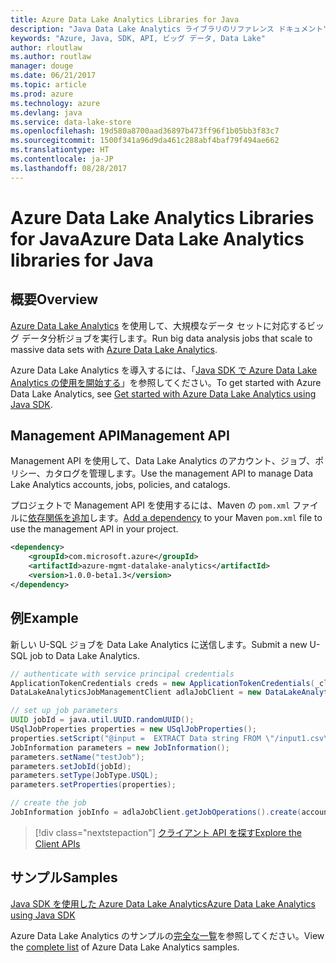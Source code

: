 ```yaml
---
title: Azure Data Lake Analytics Libraries for Java
description: "Java Data Lake Analytics ライブラリのリファレンス ドキュメント"
keywords: "Azure, Java, SDK, API, ビッグ データ, Data Lake"
author: rloutlaw
ms.author: routlaw
manager: douge
ms.date: 06/21/2017
ms.topic: article
ms.prod: azure
ms.technology: azure
ms.devlang: java
ms.service: data-lake-store
ms.openlocfilehash: 19d580a8700aad36897b473ff96f1b05bb3f83c7
ms.sourcegitcommit: 1500f341a96d9da461c288abf4baf79f494ae662
ms.translationtype: HT
ms.contentlocale: ja-JP
ms.lasthandoff: 08/28/2017
---
```

# <a name="azure-data-lake-analytics-libraries-for-java"></a><span data-ttu-id="1c34b-104">Azure Data Lake Analytics Libraries for Java</span><span class="sxs-lookup"><span data-stu-id="1c34b-104">Azure Data Lake Analytics libraries for Java</span></span>

## <a name="overview"></a><span data-ttu-id="1c34b-105">概要</span><span class="sxs-lookup"><span data-stu-id="1c34b-105">Overview</span></span>

<span data-ttu-id="1c34b-106">[Azure Data Lake Analytics](/azure/data-lake-analytics/data-lake-analytics-overview) を使用して、大規模なデータ セットに対応するビッグ データ分析ジョブを実行します。</span><span class="sxs-lookup"><span data-stu-id="1c34b-106">Run big data analysis jobs that scale to massive data sets with [Azure Data Lake Analytics](/azure/data-lake-analytics/data-lake-analytics-overview).</span></span>

<span data-ttu-id="1c34b-107">Azure Data Lake Analytics を導入するには、「[Java SDK で Azure Data Lake Analytics の使用を開始する](/azure/data-lake-analytics/data-lake-analytics-get-started-java-sdk)」を参照してください。</span><span class="sxs-lookup"><span data-stu-id="1c34b-107">To get started with Azure Data Lake Analytics, see [Get started with Azure Data Lake Analytics using Java SDK](/azure/data-lake-analytics/data-lake-analytics-get-started-java-sdk).</span></span>

## <a name="management-api"></a><span data-ttu-id="1c34b-108">Management API</span><span class="sxs-lookup"><span data-stu-id="1c34b-108">Management API</span></span>

<span data-ttu-id="1c34b-109">Management API を使用して、Data Lake Analytics のアカウント、ジョブ、ポリシー、カタログを管理します。</span><span class="sxs-lookup"><span data-stu-id="1c34b-109">Use the management API to manage Data Lake Analytics accounts, jobs, policies, and catalogs.</span></span>

<span data-ttu-id="1c34b-110">プロジェクトで Management API を使用するには、Maven の `pom.xml` ファイルに[依存関係を追加](https://maven.apache.org/guides/getting-started/index.html#How_do_I_use_external_dependencies)します。</span><span class="sxs-lookup"><span data-stu-id="1c34b-110">[Add a dependency](https://maven.apache.org/guides/getting-started/index.html#How_do_I_use_external_dependencies) to your Maven `pom.xml` file to use the management API in your project.</span></span>


```XML
<dependency>
    <groupId>com.microsoft.azure</groupId>
    <artifactId>azure-mgmt-datalake-analytics</artifactId>
    <version>1.0.0-beta1.3</version>
</dependency>
```

## <a name="example"></a><span data-ttu-id="1c34b-111">例</span><span class="sxs-lookup"><span data-stu-id="1c34b-111">Example</span></span>

<span data-ttu-id="1c34b-112">新しい U-SQL ジョブを Data Lake Analytics に送信します。</span><span class="sxs-lookup"><span data-stu-id="1c34b-112">Submit a new U-SQL job to Data Lake Analytics.</span></span>

```java
// authenticate with service principal credentials
ApplicationTokenCredentials creds = new ApplicationTokenCredentials(_clientId, _tenantId, _clientSecret, null);
DataLakeAnalyticsJobManagementClient adlaJobClient = new DataLakeAnalyticsJobManagementClientImpl(creds);

// set up job parameters
UUID jobId = java.util.UUID.randomUUID();
USqlJobProperties properties = new USqlJobProperties();
properties.setScript("@input =  EXTRACT Data string FROM \"/input1.csv\" USING Extractors.Csv(); OUTPUT @input TO @\"/output1.csv\" USING Outputters.Csv();");
JobInformation parameters = new JobInformation();
parameters.setName("testJob");
parameters.setJobId(jobId);
parameters.setType(JobType.USQL);
parameters.setProperties(properties);

// create the job
JobInformation jobInfo = adlaJobClient.getJobOperations().create(accountName, jobId, parameters).getBody();

```

> [!div class="nextstepaction"]
> [<span data-ttu-id="1c34b-113">クライアント API を探す</span><span class="sxs-lookup"><span data-stu-id="1c34b-113">Explore the Client APIs</span></span>](/java/api/overview/azure/datalakeanalytics/managementapi)

## <a name="samples"></a><span data-ttu-id="1c34b-114">サンプル</span><span class="sxs-lookup"><span data-stu-id="1c34b-114">Samples</span></span>

<span data-ttu-id="1c34b-115">[Java SDK を使用した Azure Data Lake Analytics][1]</span><span class="sxs-lookup"><span data-stu-id="1c34b-115">[Azure Data Lake Analytics using Java SDK][1]</span></span> 

[1]: https://docs.microsoft.com/en-us/azure/data-lake-analytics/data-lake-analytics-get-started-java-sdk

<span data-ttu-id="1c34b-116">Azure Data Lake Analytics のサンプルの[完全な一覧](https://azure.microsoft.com/resources/samples/?platform=java&term=analytics)を参照してください。</span><span class="sxs-lookup"><span data-stu-id="1c34b-116">View the [complete list](https://azure.microsoft.com/resources/samples/?platform=java&term=analytics) of Azure Data Lake Analytics samples.</span></span>
